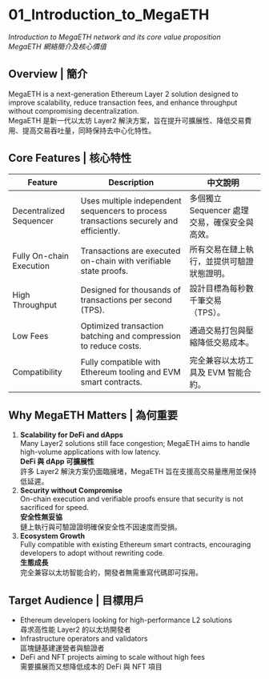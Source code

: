 # 01_Introduction_to_MegaETH  
*Introduction to MegaETH network and its core value proposition*  
*MegaETH 網絡簡介及核心價值*

## Overview | 簡介
MegaETH is a next-generation Ethereum Layer 2 solution designed to improve scalability, reduce transaction fees, and enhance throughput without compromising decentralization.  
MegaETH 是新一代以太坊 Layer2 解決方案，旨在提升可擴展性、降低交易費用、提高交易吞吐量，同時保持去中心化特性。

## Core Features | 核心特性
| Feature | Description | 中文說明 |
|---------|------------|----------|
| Decentralized Sequencer | Uses multiple independent sequencers to process transactions securely and efficiently. | 多個獨立 Sequencer 處理交易，確保安全與高效。 |
| Fully On-chain Execution | Transactions are executed on-chain with verifiable state proofs. | 所有交易在鏈上執行，並提供可驗證狀態證明。 |
| High Throughput | Designed for thousands of transactions per second (TPS). | 設計目標為每秒數千筆交易（TPS）。 |
| Low Fees | Optimized transaction batching and compression to reduce costs. | 通過交易打包與壓縮降低交易成本。 |
| Compatibility | Fully compatible with Ethereum tooling and EVM smart contracts. | 完全兼容以太坊工具及 EVM 智能合約。 |

## Why MegaETH Matters | 為何重要
1. **Scalability for DeFi and dApps**  
   Many Layer2 solutions still face congestion; MegaETH aims to handle high-volume applications with low latency.  
   **DeFi 與 dApp 可擴展性**  
   許多 Layer2 解決方案仍面臨擁堵，MegaETH 旨在支援高交易量應用並保持低延遲。
2. **Security without Compromise**  
   On-chain execution and verifiable proofs ensure that security is not sacrificed for speed.  
   **安全性無妥協**  
   鏈上執行與可驗證證明確保安全性不因速度而受損。
3. **Ecosystem Growth**  
   Fully compatible with existing Ethereum smart contracts, encouraging developers to adopt without rewriting code.  
   **生態成長**  
   完全兼容以太坊智能合約，開發者無需重寫代碼即可採用。

## Target Audience | 目標用戶
- Ethereum developers looking for high-performance L2 solutions  
  尋求高性能 Layer2 的以太坊開發者
- Infrastructure operators and validators  
  區塊鏈基建運營者與驗證者
- DeFi and NFT projects aiming to scale without high fees  
  需要擴展而又想降低成本的 DeFi 與 NFT 項目
